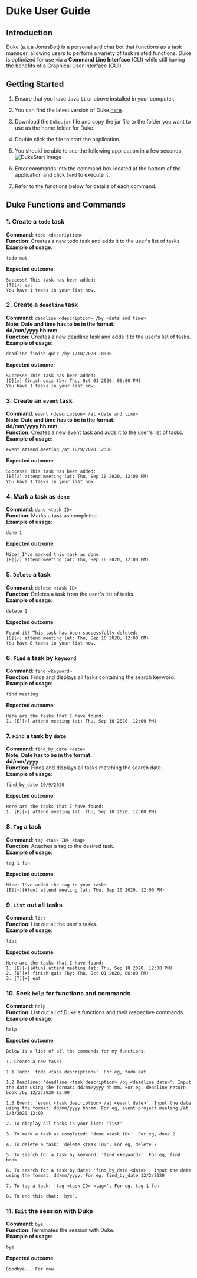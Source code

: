 # Duke User Guide

## Introduction
Duke (a.k.a JonasBot) is a personalised chat bot that functions as a task manager, allowing
users to perform a variety of task related functions.
Duke is optimized for use via a **Command Line Interface** (CLI) 
while still having the benefits of a Graphical User Interface (GUI).

## Getting Started
1. Ensure that you have Java `11` or above installed in your computer.
2. You can find the latest version of Duke [here](https://github.com/jonasngs/ip/releases/tag/v0.2).
3. Download the `Duke.jar` file and copy the jar file to the folder you want to use as the home folder for Duke.
4. Double click the file to start the application.
4. You should be able to see the following application in a few seconds:
![DukeStart Image](./DukeStart.png)

5. Enter commands into the command box located at the bottom of the application and click `Send` to execute it.
6. Refer to the functions below for details of each command.

## Duke Functions and Commands

### 1. Create a `todo` task 
**Command**: `todo <description>` <br/>
**Function**: Creates a new todo task and adds it to the user's list of tasks. <br/>
**Example of usage**: 
```
todo eat 
```
**Expected outcome**: 
```
Success! This task has been added:
[T][✗] eat
You have 1 tasks in your list now. 
```

### 2. Create a `deadline` task 
**Command**: `deadline <description> /by <date and time>` <br/>
**Note: Date and time has to be in the format:** <br/>
**dd/mm/yyyy hh:mm** <br/>
**Function**: Creates a new deadline task and adds it to the user's list of tasks. <br/>
**Example of usage**: 
```
deadline finish quiz /by 1/10/2020 18:00 
```
**Expected outcome**: 
```
Success! This task has been added:
[D][✗] finish quiz (by: Thu, Oct 01 2020, 06:00 PM)
You have 1 tasks in your list now.
```

### 3. Create an `event` task 
**Command**: `event <description> /at <date and time>` <br/>
**Note: Date and time has to be in the format:** <br/>
**dd/mm/yyyy hh:mm** <br/>
**Function**: Creates a new event task and adds it to the user's list of tasks. <br/>
**Example of usage**: 
```
event attend meeting /at 10/9/2020 12:00 
```
**Expected outcome**: 
```
Success! This task has been added:
[E][✗] attend meeting (at: Thu, Sep 10 2020, 12:00 PM)
You have 1 tasks in your list now.
```

### 4. Mark a task as `done` 
**Command**: `done <task ID>` <br/>
**Function**: Marks a task as completed. <br/>
**Example of usage**: 
```
done 1 
```
**Expected outcome**: 
```
Nice! I've marked this task as done:
[E][✓] attend meeting (at: Thu, Sep 10 2020, 12:00 PM)
```

### 5. `Delete` a task
**Command**: `delete <task ID>` <br/>
**Function**: Deletes a task from the user's list of tasks. <br/>
**Example of usage**: 
```
delete 1 
```
**Expected outcome**: 
```
Found it! This task has been successfully deleted: 
[E][✓] attend meeting (at: Thu, Sep 10 2020, 12:00 PM)
You have 0 tasks in your list now.
```

### 6. `Find` a task by `keyword`
**Command**: `find <keyword>` <br/>
**Function**: Finds and displays all tasks containing the search keyword. <br/>
**Example of usage**: 
```
find meeting 
```
**Expected outcome**: 
```
Here are the tasks that I have found:
1. [E][✓] attend meeting (at: Thu, Sep 10 2020, 12:00 PM)
```

### 7. `Find` a task by `date`
**Command**: `find_by_date <date>` <br/>
**Note: Date has to be in the format:** <br/>
**dd/mm/yyyy** <br/>
**Function**: Finds and displays all tasks matching the search date. <br/>
**Example of usage**: 
```
find_by_date 10/9/2020 
```
**Expected outcome**: 
```
Here are the tasks that I have found:
1. [E][✓] attend meeting (at: Thu, Sep 10 2020, 12:00 PM)
```

### 8. `Tag` a task 
**Command**: `tag <task ID> <tag>` <br/>
**Function**: Attaches a tag to the desired task. <br/>
**Example of usage**: 
```
tag 1 fun
```
**Expected outcome**: 
```
Nice! I've added the tag to your task:
[E][✓][#fun] attend meeting (at: Thu, Sep 10 2020, 12:00 PM)
```

### 9. `List` out all tasks 
**Command**: `list` <br/>
**Function**: List out all the user's tasks. <br/>
**Example of usage**: 
```
list
```
**Expected outcome**: 
```
Here are the tasks that I have found:
1. [E][✓][#fun] attend meeting (at: Thu, Sep 10 2020, 12:00 PM)
2. [D][✗] finish quiz (by: Thu, Oct 01 2020, 06:00 PM)
3. [T][✗] eat
```

### 10. Seek `help` for functions and commands 
**Command**: `help` <br/>
**Function**: List out all of Duke's functions and their respective commands. <br/>
**Example of usage**: 
```
help
```
**Expected outcome**: 
```
Below is a list of all the commands for my functions: 

1. Create a new task: 

1.1 Todo: 'todo <task description>'. For eg, todo eat 

1.2 Deadline: 'deadline <task description> /by <deadline date>'. Input the date using the format: dd/mm/yyyy hh:mm. For eg, deadline return book /by 12/2/2020 13:00 

1.3 Event: 'event <task description> /at <event date>'. Input the date using the format: dd/mm/yyyy hh:mm. For eg, event project meeting /at 1/3/2020 12:00 

2. To display all tasks in your list: 'list' 

3. To mark a task as completed: 'done <task ID>'. For eg, done 2 

4. To delete a task: 'delete <task ID>'. For eg, delete 2 

5. To search for a task by keyword: 'find <keyword>'. For eg, find book

6. To search for a task by date: 'find_by_date <date>'. Input the date using the format: dd/mm/yyyy. For eg, find_by_date 12/2/2020

7. To tag a task: 'tag <task ID> <tag>'. For eg, tag 1 fun

8. To end this chat: 'bye'.
```

### 11. `Exit` the session with Duke 
**Command**: `bye` <br/>
**Function**: Terminates the session with Duke. <br/>
**Example of usage**: 
```
bye
```
**Expected outcome**: 
```
Goodbye... For now.
```

